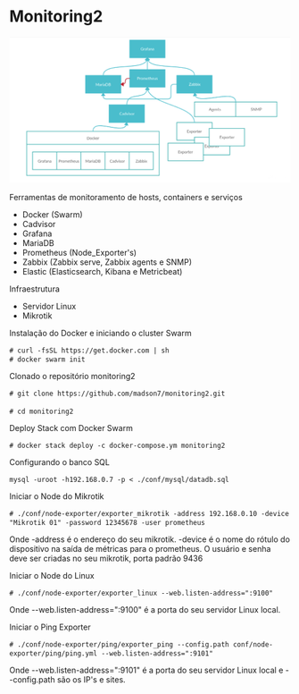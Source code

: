 # Monitoring2
 
![](img/schema.png)
 
Ferramentas de monitoramento de hosts, containers e serviços
 
- Docker (Swarm)
- Cadvisor
- Grafana
- MariaDB
- Prometheus (Node_Exporter's)
- Zabbix (Zabbix serve, Zabbix agents e SNMP)
- Elastic (Elasticsearch, Kibana e Metricbeat)
 
Infraestrutura

- Servidor Linux
- Mikrotik
 
Instalação do Docker e iniciando o cluster Swarm
```
# curl -fsSL https://get.docker.com | sh
# docker swarm init
```
 
Clonado o repositório monitoring2
```
# git clone https://github.com/madson7/monitoring2.git
 
# cd monitoring2
```

Deploy Stack com Docker Swarm
```
# docker stack deploy -c docker-compose.ym monitoring2
```

Configurando o banco SQL
```
mysql -uroot -h192.168.0.7 -p < ./conf/mysql/datadb.sql
```
 
Iniciar o Node do Mikrotik
```
# ./conf/node-exporter/exporter_mikrotik -address 192.168.0.10 -device "Mikrotik 01" -password 12345678 -user prometheus
```
Onde -address é o endereço do seu mikrotik. -device é o nome do rótulo do dispositivo na saída de métricas para o prometheus. O usuário e senha deve ser criadas no seu mikrotik, porta padrão 9436
 
Iniciar o Node do Linux
```
# ./conf/node-exporter/exporter_linux --web.listen-address=":9100"
```
Onde --web.listen-address=":9100" é a porta do seu servidor Linux local.
 
Iniciar o Ping Exporter
```
# ./conf/node-exporter/ping/exporter_ping --config.path conf/node-exporter/ping/ping.yml --web.listen-address=":9101"
```
Onde --web.listen-address=":9101" é a porta do seu servidor Linux local e --config.path são os IP's e sites.
